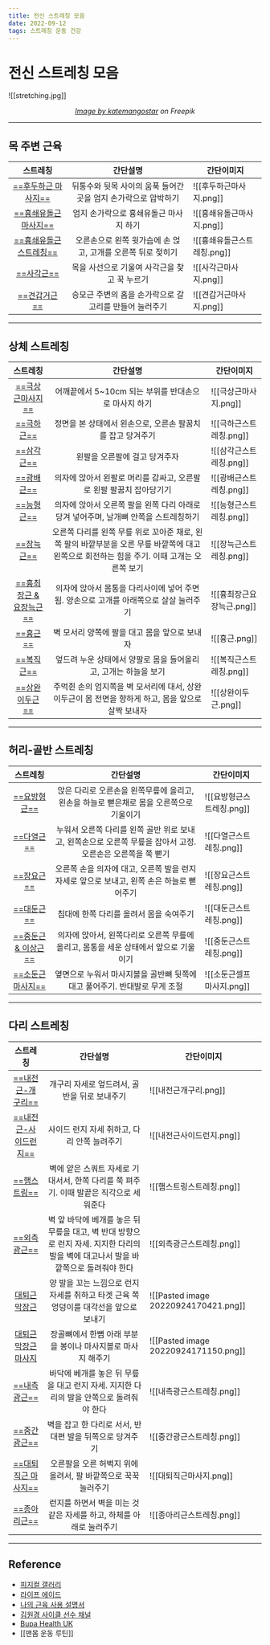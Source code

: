 ```yaml
---
title: 전신 스트레칭 모음
date: 2022-09-12
tags: 스트레칭 운동 건강
---
```


# 전신 스트레칭 모음

![[stretching.jpg]]
<center><em><a href="https://www.freepik.com/free-vector/set-flexible-people-various-positions_4530344.htm#query=stretching&position=2&from_view=keyword">Image by katemangostar</a> on Freepik</em></center>

---

## 목 주변 근육

|스트레칭|간단설명|간단이미지|
|:-------:|:-------:|---------|
|[==후두하근 마사지==](https://youtu.be/LpEHYQyvvGc?t=38)|뒤통수와 뒷목 사이의 움푹 들어간 곳을 엄지 손가락으로 압박하기 |![[후두하근마사지.png]]|
|[==흉쇄유돌근 마사지==](https://youtu.be/stVphpo6uC4?t=53)|엄지 손가락으로 흉쇄유돌근 마사지 하기|![[흉쇄유돌근마사지.png]]|
|[==흉쇄유돌근 스트레칭==](https://youtu.be/stVphpo6uC4?t=101)|오른손으로 왼쪽 윗가슴에 손 얹고, 고개를 오른쪽 뒤로 젖히기|![[흉쇄유돌근스트레칭.png]]|
|[==사각근==](https://youtu.be/3zc1mGfA5kc?t=30)|목을 사선으로 기울여 사각근을 찾고 꾹 누르기 |![[사각근마사지.png]]|
|[==견갑거근==](https://youtu.be/3zc1mGfA5kc?t=118)|승모근 주변의 홈을 손가락으로 갈고리를 만들어 눌러주기|![[견갑거근마사지.png]]|


---

## 상체 스트레칭

|스트레칭|간단설명|간단이미지|
|:-------:|:-------:|---------|
|[==극상근마사지==](https://youtu.be/XT1dHyI86eQ?t=32)|어깨끝에서 5~10cm 되는 부위를 반대손으로 마사지 하기|![[극상근마사지.png]]|
|[==극하근==](https://youtu.be/XT1dHyI86eQ?t=121)|정면을 본 상태에서 왼손으로, 오른손 팔꿈치를 잡고 당겨주기|![[극하근스트레칭.png]]|
| [==삼각근==](https://youtu.be/XT1dHyI86eQ?t=424) |왼팔을 오른팔에 걸고 당겨주자 | ![[삼각근스트레칭.png]]|
| [==광배근==](https://youtu.be/XT1dHyI86eQ?t=470) |의자에 앉아서 왼팔로 머리를 감싸고, 오른팔로 왼팔 팔꿈치 잡아당기기|![[광배근스트레칭.png]]|
|[==능형근==](https://youtu.be/3zc1mGfA5kc?t=224)| 의자에 앉아서 오른쪽 팔을 왼쪽 다리 아래로 당겨 넣어주며, 날개뼈 안쪽을 스트레칭하기|![[능형근스트레칭.png]]|
|[==장늑근==](https://youtu.be/3zc1mGfA5kc?t=330)| 오른쪽 다리를 왼쪽 무릎 위로 꼬아준 채로, 왼쪽 팔의 바깥부분을 오른 무릎 바깥쪽에 대고 왼쪽으로 회전하는 힘을 주기. 이때 고개는 오른쪽 보기|![[장늑근스트레칭.png]]|
|[==흉최장근 & 요장늑근==](https://youtu.be/2YFY91RB05o?t=114)| 의자에 앉아서 몸통을 다리사이에 넣어 주면 됨. 양손으로 고개를 아래쪽으로 살살 눌러주기|![[흉최장근요장늑근.png]]|
| [==흉근==](https://youtu.be/XT1dHyI86eQ?t=319) |벽 모서리 양쪽에 팔을 대고 몸을 앞으로 보내자 | ![[흉근.png]]|
|[==복직근==](https://youtu.be/3zc1mGfA5kc?t=445)|엎드려 누운 상태에서 양팔로 몸을 들어올리고, 고개는 하늘을 보기|![[복직근스트레칭.png]]|
|[==상완이두근==](https://youtu.be/1cLsUVjriTE?t=305)|주먹쥔 손의 엄지쪽을 벽 모서리에 대서, 상완이두근이 몸 전면을 향하게 하고, 몸을 앞으로 살짝 보내자|![[상완이두근.png]]|

---

## 허리-골반 스트레칭

|스트레칭|간단설명|간단이미지|
|:-------:|:-------:|---------|
|[==요방형근==](https://youtu.be/2YFY91RB05o?t=41)|앉은 다리로 오른손을 왼쪽무릎에 올리고, 왼손을 하늘로 뻗은채로 몸을 오른쪽으로 기울이기|![[요방형근스트레칭.png]]|
|[==다열근==](https://youtu.be/2YFY91RB05o?t=183)|누워서 오른쪽 다리를 왼쪽 골반 위로 보내고, 왼쪽손으로 오른쪽 무릎을 잡아서 고정. 오른손은 오른쪽을 쭉 뻗기|![[다열근스트레칭.png]]|
|[==장요근==](https://youtu.be/2YFY91RB05o?t=372)|오른쪽 손을 의자에 대고, 오른쪽 발을 런지 자세로 앞으로 보내고, 왼쪽 손은 하늘로 뻗어주기|![[장요근스트레칭.png]]|
|[==대둔근==](https://youtu.be/d2oBz_xH_gQ?t=221)|침대에 한쪽 다리를 올려서 몸을 숙여주기|![[대둔근스트레칭.png]]|
|[==중둔근 & 이상근==](https://youtu.be/2YFY91RB05o?t=469)|의자에 앉아서, 왼쪽다리로 오른쪽 무릎에 올리고, 몸통을 세운 상태에서 앞으로 기울이기|![[중둔근스트레칭.png]]
|[==소둔근 마사지==](https://youtu.be/d2oBz_xH_gQ?t=500)|옆면으로 누워서 마사지볼을 골반뼈 뒷쪽에 대고 풀어주기. 반대발로 무게 조절|![[소둔근셀프마사지.png]]| 

---

## 다리 스트레칭

|스트레칭|간단설명|간단이미지|
|:-------:|:-------:|---------|
|[==내전근-개구리==](https://youtu.be/d2oBz_xH_gQ?t=50)|개구리 자세로 엎드려서, 골반을 뒤로 보내주기|![[내전근개구리.png]]|
|[==내전근-사이드런지==](https://youtu.be/YOAM2kSHCHA?t=388)|사이드 런지 자세 취하고, 다리 안쪽 늘려주기|![[내전근사이드런지.png]]|
|[==햄스트링==](https://youtu.be/YsicIHuUOGE)|벽에 얕은 스쿼트 자세로 기대서서, 한쪽 다리를 쭉 펴주기. 이때 발끝은 직각으로 세워준다|![[햄스트링스트레칭.png]]| 
|[==외측광근==](https://youtu.be/YOAM2kSHCHA?t=49)|벽 앞 바닥에 베개를 놓은 뒤 무릎을 대고, 벽 반대 방향으로 런지 자세. 지지한 다리의 발을 벽에 대고나서 발을 바깥쪽으로 돌려줘야 한다|![[외측광근스트레칭.png]]|
|[대퇴근막장근](https://youtu.be/yaHzoj4pml4?t=176)| 양 발을 꼬는 느낌으로 런지 자세를 취하고 타겟 근육 쪽 엉덩이를 대각선을 앞으로 보내기  |![[Pasted image 20220924170421.png]]|
|[대퇴근막장근 마사지](https://youtu.be/yaHzoj4pml4?t=318)| 장골뼈에서 한뼘 아래 부분을 봉이나 마사지볼로 마사지 해주기|![[Pasted image 20220924171150.png]]|
|[==내측광근==](https://youtu.be/YOAM2kSHCHA?t=141)|바닥에 베개를 놓은 뒤 무릎을 대고 런지 자세. 지지한 다리의 발을 안쪽으로 돌려줘야 한다|![[내측광근스트레칭.png]]|
|[==중간광근==](https://youtu.be/YOAM2kSHCHA?t=225)|벽을 잡고 한 다리로 서서, 반대편 발을 뒤쪽으로 당겨주기|![[중간광근스트레칭.png]]|
|[==대퇴직근 마사지==](https://youtu.be/YOAM2kSHCHA?t=315)| 오른팔을 오른 허벅지 위에 올려서, 팔 바깥쪽으로 꾹꾹 눌러주기|![[대퇴직근마사지.png]]|
|[==종아리근==](https://youtu.be/y01ri_43G50)|런지를 하면서 벽을 미는 것 같은 자세를 하고, 하체를 아래로 눌러주기|![[종아리근스트레칭.png]]|



---
## Reference

- [피지컬 갤러리](https://www.youtube.com/channel/UCdtRAcd3L_UpV4tMXCw63NQ)
- [라이프 에이드](https://www.youtube.com/c/%EB%9D%BC%EC%9D%B4%ED%94%84%EC%97%90%EC%9D%B4%EB%93%9C)
- [나의 근육 사용 설명서](https://www.youtube.com/channel/UCFIWQ9OqK7FxawPFZEVnQog)
- [김원경 사이클 선수 채널](https://www.youtube.com/c/%EA%B9%80%EC%9B%90%EA%B2%BD) 
- [Bupa Health UK](https://www.youtube.com/c/BupaHealth)
- [[맨몸 운동 루틴]]